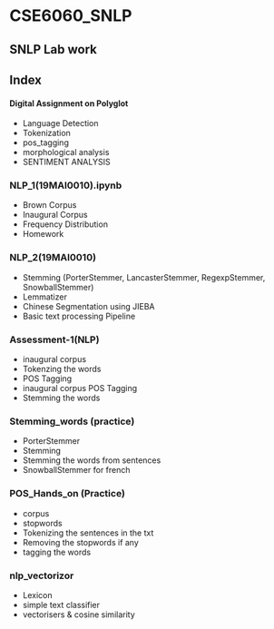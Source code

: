 # CSE6060_SNLP
## SNLP Lab work

## Index

#### Digital Assignment on Polyglot
   * Language Detection
   * Tokenization
   * pos_tagging 
   * morphological analysis
   * SENTIMENT ANALYSIS

### NLP_1(19MAI0010).ipynb
   * Brown Corpus
   * Inaugural Corpus
   * Frequency Distribution
   * Homework
   
### NLP_2(19MAI0010)
   * Stemming (PorterStemmer, LancasterStemmer, RegexpStemmer, SnowballStemmer)
   * Lemmatizer
   * Chinese Segmentation using JIEBA
   * Basic text processing Pipeline
   
### Assessment-1(NLP)
   * inaugural corpus
   * Tokenzing the words
   * POS Tagging
   * inaugural corpus POS Tagging
   * Stemming the words
   
### Stemming_words (practice)
   * PorterStemmer
   * Stemming
   * Stemming the words from sentences
   * SnowballStemmer for french

### POS_Hands_on (Practice)
   * corpus
   * stopwords
   * Tokenizing the sentences in the txt
   * Removing the stopwords if any
   * tagging the words
   
### nlp_vectorizor
   * Lexicon
   * simple text classifier
   * vectorisers & cosine similarity
